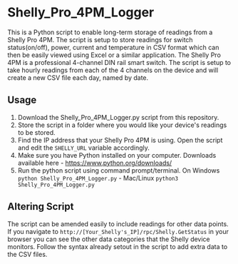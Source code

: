 # Shelly_Pro_4PM_Logger
This is a Python script to enable long-term storage of readings from a Shelly Pro 4PM. The script is setup to store readings for switch status(on/off), power, current and temperature in CSV format which can then be easily viewed using Excel or a similar application.
The Shelly Pro 4PM is a professional 4-channel DIN rail smart switch. The script is setup to take hourly readings from each of the 4 channels on the device and will create a new CSV file each day, named by date.

## Usage
1. Download the Shelly_Pro_4PM_Logger.py script from this repository.
2. Store the script in a folder where you would like your device's readings to be stored.
3. Find the IP address that your Shelly Pro 4PM is using. Open the script and edit the `SHELLY_URL` variable accordingly.
4. Make sure you have Python installed on your computer. Downloads available here - https://www.python.org/downloads/
5. Run the python script using command prompt/terminal. On Windows `python Shelly_Pro_4PM_Logger.py` - Mac/Linux `python3 Shelly_Pro_4PM_Logger.py`

## Altering Script
The script can be amended easily to include readings for other data points. If you navigate to `http://[Your_Shelly's_IP]/rpc/Shelly.GetStatus` in your browser you can see the other data categories that the Shelly device monitors.
Follow the syntax already setout in the script to add extra data to the CSV files.


